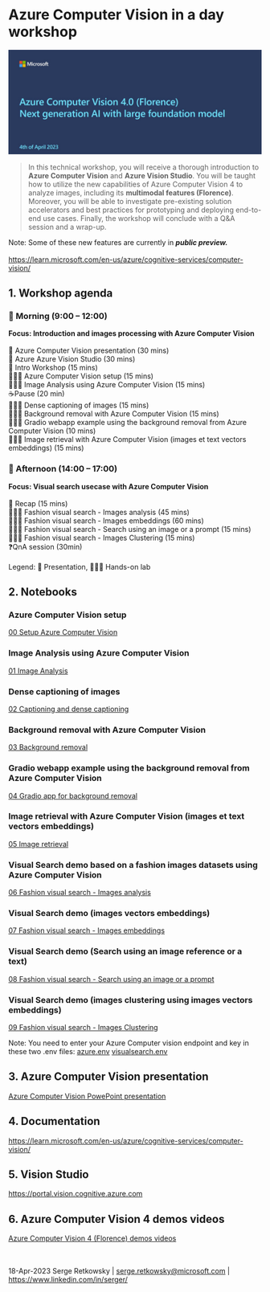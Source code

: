 # Azure Computer Vision in a day workshop

<img src="img/pres.jpg">

> In this technical workshop, you will receive a thorough introduction to **Azure Computer Vision** and **Azure Vision Studio**. You will be taught how to utilize the new capabilities of Azure Computer Vision 4 to analyze images, including its **multimodal features (Florence)**.
Moreover, you will be able to investigate pre-existing solution accelerators and best practices for prototyping and deploying end-to-end use cases. Finally, the workshop will conclude with a Q&A session and a wrap-up.

Note: Some of these new features are currently in ***public preview.***<br><br>
https://learn.microsoft.com/en-us/azure/cognitive-services/computer-vision/

## 1. Workshop agenda
### 🌅 Morning (9:00 – 12:00)<br>
**Focus: Introduction and images processing with Azure Computer Vision<br><br>**
📣 Azure Computer Vision presentation (30 mins)<br>
📣 Azure Azure Vision Studio (30 mins)<br>
📣 Intro Workshop (15 mins)<br>
🧑🏼‍💻 Azure Computer Vision setup (15 mins)<br>
🧑🏼‍💻 Image Analysis using Azure Computer Vision  (15 mins)<br>
:coffee:Pause (20 min)<br>
🧑🏼‍💻 Dense captioning of images  (15 mins)<br>
🧑🏼‍💻 Background removal with Azure Computer Vision  (15 mins)<br>
🧑🏼‍💻 Gradio webapp example using the background removal from Azure Computer Vision  (10 mins)<br>
🧑🏼‍💻 Image retrieval with Azure Computer Vision (images et text vectors embeddings)  (15 mins)<br>

### 🌆 Afternoon (14:00 – 17:00)<br>
**Focus: Visual search usecase with Azure Computer Vision<br>**
<br>
📣 Recap (15 mins)<br>
🧑🏼‍💻 Fashion visual search - Images analysis (45 mins)<br>
🧑🏼‍💻 Fashion visual search - Images embeddings (60 mins)<br>
🧑🏼‍💻 Fashion visual search - Search using an image or a prompt (15 mins)<br>
🧑🏼‍💻 Fashion visual search - Images Clustering (15 mins)<br>
:question:QnA session (30min)<br>
<br>
Legend: 📣 Presentation, 🧑🏼‍💻 Hands-on lab


## 2. Notebooks
### Azure Computer Vision setup
<a href="00 Setup Azure Computer Vision.ipynb">00 Setup Azure Computer Vision</a>

### Image Analysis using Azure Computer Vision
<a href="01 Image Analysis.ipynb">01 Image Analysis</a>

### Dense captioning of images
<a href="02 Captioning and dense captioning.ipynb">02 Captioning and dense captioning</a>

### Background removal with Azure Computer Vision
<a href="03 Background removal.ipynb">03 Background removal</a>

### Gradio webapp example using the background removal from Azure Computer Vision
<a href="04%20%20Gradio%20app%20for%20background%20removal.ipynb">04 Gradio app for background removal</a>

### Image retrieval with Azure Computer Vision (images et text vectors embeddings)
<a href="05 Image retrieval.ipynb">05 Image retrieval</a>

### Visual Search demo based on a fashion images datasets using Azure Computer Vision
<a href="06 Fashion visual search - Images analysis.ipynb">06 Fashion visual search - Images analysis</a>

### Visual Search demo (images vectors embeddings)
<a href="07 Fashion visual search - Images embeddings.ipynb">07 Fashion visual search - Images embeddings</a>

### Visual Search demo (Search using an image reference or a text)
<a href="08 Fashion visual search - Search using an image or a prompt.ipynb">08 Fashion visual search - Search using an image or a prompt</a>

### Visual Search demo (images clustering using images vectors embeddings)
<a href="09 Fashion visual search - Images Clustering.ipynb">09 Fashion visual search - Images Clustering</a>

Note: You need to enter your Azure Computer vision endpoint and key in these two .env files:
<a href=azure.env>azure.env</a>
<a href=visualsearch.env>visualsearch.env</a>

## 3. Azure Computer Vision presentation
<a href="Azure Computer Vision 4.pdf">Azure Computer Vision PowePoint presentation</a>

## 4. Documentation
https://learn.microsoft.com/en-us/azure/cognitive-services/computer-vision/

## 5. Vision Studio
https://portal.vision.cognitive.azure.com

## 6. Azure Computer Vision 4 demos videos
<a href="https://www.youtube.com/playlist?list=PLy4MOYaxz3vMAA_Ie5wRUNiCZ9Sif74ex"> Azure Computer Vision 4 (Florence) demos videos</a>


<br><br>
18-Apr-2023
Serge Retkowsky | serge.retkowsky@microsoft.com | https://www.linkedin.com/in/serger/
